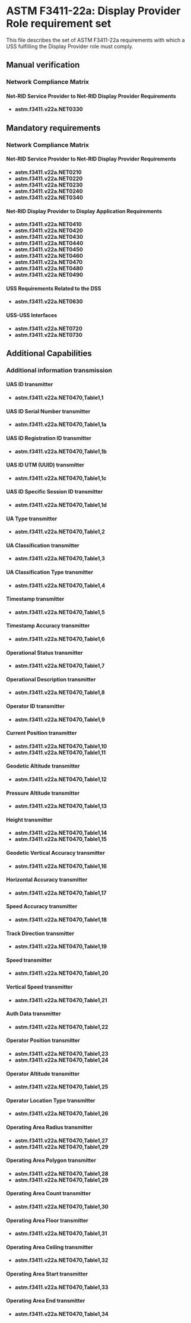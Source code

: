 # ASTM F3411-22a: Display Provider Role requirement set

This file describes the set of ASTM F3411-22a requirements with which a USS fulfilling the Display Provider role must comply.

## Manual verification

### Network Compliance Matrix

#### Net-RID Service Provider to Net-RID Display Provider Requirements

* **astm.f3411.v22a.NET0330**

## Mandatory requirements

### Network Compliance Matrix

#### Net-RID Service Provider to Net-RID Display Provider Requirements

* **astm.f3411.v22a.NET0210**
* **astm.f3411.v22a.NET0220**
* **astm.f3411.v22a.NET0230**
* **astm.f3411.v22a.NET0240**
* **astm.f3411.v22a.NET0340**

#### Net-RID Display Provider to Display Application Requirements

* **astm.f3411.v22a.NET0410**
* **astm.f3411.v22a.NET0420**
* **astm.f3411.v22a.NET0430**
* **astm.f3411.v22a.NET0440**
* **astm.f3411.v22a.NET0450**
* **astm.f3411.v22a.NET0460**
* **astm.f3411.v22a.NET0470**
* **astm.f3411.v22a.NET0480**
* **astm.f3411.v22a.NET0490**

#### USS Requirements Related to the DSS

* **astm.f3411.v22a.NET0630**

#### USS-USS Interfaces

* **astm.f3411.v22a.NET0720**
* **astm.f3411.v22a.NET0730**

## Additional Capabilities

### Additional information transmission

#### UAS ID transmitter

  * **astm.f3411.v22a.NET0470,Table1,1**

#### UAS ID Serial Number transmitter

  * **astm.f3411.v22a.NET0470,Table1,1a**

#### UAS ID Registration ID transmitter

  * **astm.f3411.v22a.NET0470,Table1,1b**

#### UAS ID UTM (UUID) transmitter

  * **astm.f3411.v22a.NET0470,Table1,1c**

#### UAS ID Specific Session ID transmitter

  * **astm.f3411.v22a.NET0470,Table1,1d**

#### UA Type transmitter

  * **astm.f3411.v22a.NET0470,Table1,2**

#### UA Classification transmitter

  * **astm.f3411.v22a.NET0470,Table1,3**

#### UA Classification Type transmitter

  * **astm.f3411.v22a.NET0470,Table1,4**

#### Timestamp transmitter

  * **astm.f3411.v22a.NET0470,Table1,5**

#### Timestamp Accuracy transmitter

  * **astm.f3411.v22a.NET0470,Table1,6**

#### Operational Status transmitter

  * **astm.f3411.v22a.NET0470,Table1,7**

#### Operational Description transmitter

  * **astm.f3411.v22a.NET0470,Table1,8**

#### Operator ID transmitter

  * **astm.f3411.v22a.NET0470,Table1,9**

#### Current Position transmitter

  * **astm.f3411.v22a.NET0470,Table1,10**
  * **astm.f3411.v22a.NET0470,Table1,11**

#### Geodetic Altitude transmitter

  * **astm.f3411.v22a.NET0470,Table1,12**

#### Pressure Altitude transmitter

  * **astm.f3411.v22a.NET0470,Table1,13**

#### Height transmitter

  * **astm.f3411.v22a.NET0470,Table1,14**
  * **astm.f3411.v22a.NET0470,Table1,15**

#### Geodetic Vertical Accuracy transmitter

  * **astm.f3411.v22a.NET0470,Table1,16**

#### Horizontal Accuracy transmitter

  * **astm.f3411.v22a.NET0470,Table1,17**

#### Speed Accuracy transmitter

  * **astm.f3411.v22a.NET0470,Table1,18**

#### Track Direction transmitter

  * **astm.f3411.v22a.NET0470,Table1,19**

#### Speed transmitter

  * **astm.f3411.v22a.NET0470,Table1,20**

#### Vertical Speed transmitter

  * **astm.f3411.v22a.NET0470,Table1,21**

#### Auth Data transmitter

  * **astm.f3411.v22a.NET0470,Table1,22**

#### Operator Position transmitter

  * **astm.f3411.v22a.NET0470,Table1,23**
  * **astm.f3411.v22a.NET0470,Table1,24**

#### Operator Altitude transmitter

  * **astm.f3411.v22a.NET0470,Table1,25**

#### Operator Location Type transmitter

  * **astm.f3411.v22a.NET0470,Table1,26**

#### Operating Area Radius transmitter

  * **astm.f3411.v22a.NET0470,Table1,27**
  * **astm.f3411.v22a.NET0470,Table1,29**

#### Operating Area Polygon transmitter

  * **astm.f3411.v22a.NET0470,Table1,28**
  * **astm.f3411.v22a.NET0470,Table1,29**

#### Operating Area Count transmitter

  * **astm.f3411.v22a.NET0470,Table1,30**

#### Operating Area Floor transmitter

  * **astm.f3411.v22a.NET0470,Table1,31**

#### Operating Area Ceiling transmitter

  * **astm.f3411.v22a.NET0470,Table1,32**

#### Operating Area Start transmitter

  * **astm.f3411.v22a.NET0470,Table1,33**

#### Operating Area End transmitter

  * **astm.f3411.v22a.NET0470,Table1,34**
